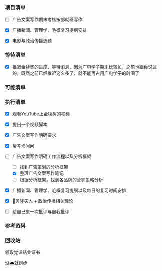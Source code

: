### 项目清单

- [ ] 广告文案写作期末考核按部就班写作

- [x] 广播新闻、管理学、毛概复习提纲安排

- [x] 电影与政治传播选题

  

### 等待清单

- [x] 推迟金犊奖的进度，等待消息，因为广电学子期末比较忙，之前也跟你说过的，既然之前已经推迟这么多了，就不能再占用广电学子的时间了

  


### 可能清单




### 执行清单

- [x] 观看YouTube上金犊奖的视频

- [x] 提出一个视频脚本

- [x] 广告文案写作明确要求

- [x] 帮考玲问问

- [ ] 广告文案写作明确工作流程以及分析框架

  - [ ] 找到广告策划的分析框架
  - [x] 整理广告文案写作笔记
  - [ ] 根据分析框架，找到各品牌的营销策略分析

- [x] 广播新闻、管理学、毛概复习提纲以及每日的复习时间安排

- [x] 👀贝隆夫人 + 政治传播相关理论

- [ ] 给自己来一次批评与自我批评

  

### 参考资料



### 回收站

领取党课结业证书

没🌧就跑步